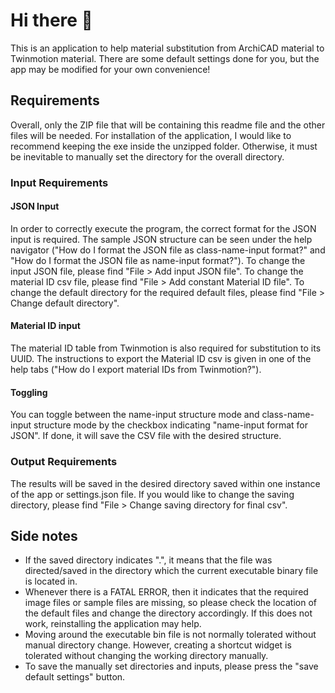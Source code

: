 # Hi there 👋
This is an application to help material substitution from ArchiCAD material to Twinmotion material. There are some default settings done for you, but the app may be modified for your own convenience!

## Requirements
Overall, only the ZIP file that will be containing this readme file and the other files will be needed. For installation of the application, I would like to recommend keeping the exe inside the unzipped folder. Otherwise, it must be inevitable to manually set the directory for the overall directory.

### Input Requirements

#### JSON Input
In order to correctly execute the program, the correct format for the JSON input is required. The sample JSON structure can be seen under the help navigator ("How do I format the JSON file as class-name-input format?" and "How do I format the JSON file as name-input format?"). To change the input JSON file, please find "File > Add input JSON file". To change the material ID csv file, please find "File > Add constant Material ID file". To change the default directory for the required default files, please find "File > Change default directory".

#### Material ID input
The material ID table from Twinmotion is also required for substitution to its UUID. The instructions to export the Material ID csv is given in one of the help tabs ("How do I export material IDs from Twinmotion?").

#### Toggling
You can toggle between the name-input structure mode and class-name-input structure mode by the checkbox indicating "name-input format for JSON". If done, it will save the CSV file with the desired structure.

### Output Requirements
The results will be saved in the desired directory saved within one instance of the app or settings.json file. If you would like to change the saving directory, please find "File > Change saving directory for final csv".

## Side notes
 * If the saved directory indicates ".", it means that the file was directed/saved in the directory which the current executable binary file is located in.
 * Whenever there is a FATAL ERROR, then it indicates that the required image files or sample files are missing, so please check the location of the default files and change the directory accordingly. If this does not work, reinstalling the application may help.
 * Moving around the executable bin file is not normally tolerated without manual directory change. However, creating a shortcut widget is tolerated without changing the working directory manually.
 * To save the manually set directories and inputs, please press the "save default settings" button.